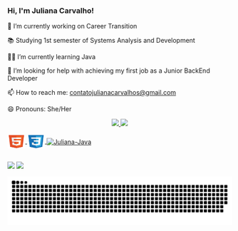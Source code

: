 ### Hi, I'm Juliana Carvalho!
🔭 I’m currently working on Career Transition

📚 Studying 1st semester of Systems Analysis and Development 

👩‍💻 I’m currently learning Java 

🤔 I’m looking for help with achieving my first job as a Junior BackEnd Developer

📫 How to reach me: contatojulianacarvalhos@gmail.com

😄 Pronouns: She/Her 

<div align="center">
  <a href="https://github.com/julianacarvalhos">
  <img width="42%"src="https://github-readme-stats.vercel.app/api?username=julianacarvalhos&show_icons=true&theme=radical&include_all_commits=true&count_private=true"/>
  <img width="50%"src="https://github-readme-stats.vercel.app/api/top-langs/?username=julianacarvalhos&layout=compact&langs_count=7&theme=radical"/>
</div>
  <div style="display: inline_block"><br>
  <img align="center" alt="Juliana-HTML" height="30" width="40" src="https://raw.githubusercontent.com/devicons/devicon/master/icons/html5/html5-original.svg">
  <img align="center" alt="Juliana-CSS" height="30" width="40" src="https://raw.githubusercontent.com/devicons/devicon/master/icons/css3/css3-original.svg">
  <img align="center" alt="Juliana-Java" height="30" width="40" src="https://cdn.jsdelivr.net/gh/devicons/devicon/icons/java/java-original-wordmark.svg">
</div>
  
  ##
  
  <div> 
    <a href = "mailto:contatojulianacarvalhos@gmail.com"><img src="https://img.shields.io/badge/-Gmail-%23333?style=for-the-badge&logo=gmail&logoColor=white" target="_blank"></a>
  <a href="https://www.linkedin.com/in/julianacarvalho11/)" target="_blank"><img src="https://img.shields.io/badge/-LinkedIn-%230077B5?style=for-the-badge&logo=linkedin&logoColor=white" target="_blank"></a> 
 
   ![Snake animation](https://github.com/julianacarvalhos/julianacarvalhos/blob/output/github-contribution-grid-snake.svg)
    
</div>
